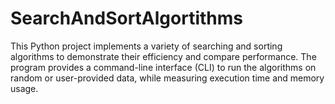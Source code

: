 # SearchAndSortAlgortithms
This Python project implements a variety of searching and sorting algorithms to demonstrate their efficiency and compare performance. The program provides a command-line interface (CLI) to run the algorithms on random or user-provided data, while measuring execution time and memory usage.
